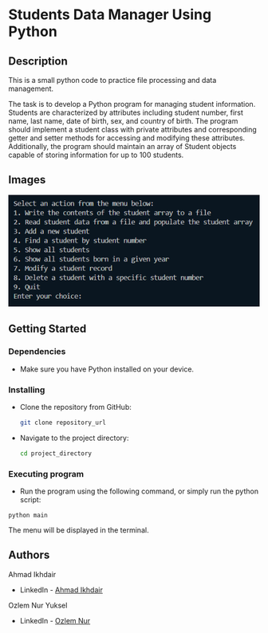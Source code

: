 # Students Data Manager Using Python

## Description

This is a small python code to practice file processing and data management. 

The task is to develop a Python program for managing student information. Students are characterized by attributes including student number, first name, last name, date of birth, sex, and country of birth. The program should implement a student class with private attributes and corresponding getter and setter methods for accessing and modifying these attributes. Additionally, the program should maintain an array of Student objects capable of storing information for up to 100 students.

## Images

![](/screenshot/home.png)

## Getting Started

### Dependencies

* Make sure you have Python installed on your device.

### Installing

* Clone the repository from GitHub:

  ```sh
  git clone repository_url
  ```

* Navigate to the project directory:

  ```sh
  cd project_directory
  ```

### Executing program

* Run the program using the following command, or simply run the python script:

```
python main
```

The menu will be displayed in the terminal.

## Authors

Ahmad Ikhdair 
- LinkedIn - [Ahmad Ikhdair](https://www.linkedin.com/in/ahmad-ikhdair/)

Ozlem Nur Yuksel
- LinkedIn - [Ozlem Nur](www.linkedin.com/in/özlem-nur-146941205)
